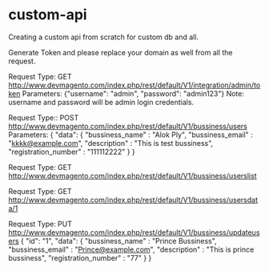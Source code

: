 # custom-api
Creating a custom api from scratch for custom db and all.

Generate Token and please replace your domain as well from all the request.

Request Type: GET
http://www.devmagento.com/index.php/rest/default/V1/integration/admin/token
Parameters: {"username": "admin", "password": "admin123"}
Note: username and password will be admin login credentials.

Request Type:: POST
http://www.devmagento.com/index.php/rest/default/V1/bussiness/users
Parameters: {
     "data": {
        "bussiness_name" : "Alok Ply",
        "bussiness_email" : "kkkk@example.com",
        "description" : "This is test bussiness",
        "registration_number" : "111112222"
    }
}

Request Type: GET
http://www.devmagento.com/index.php/rest/default/V1/bussiness/userslist

Request Type: GET
http://www.devmagento.com/index.php/rest/default/V1/bussiness/usersdata/1

Request Type: PUT
http://www.devmagento.com/index.php/rest/default/V1/bussiness/updateusers
{
    "id": "1",
    "data": {
        "bussiness_name" : "Prince Bussiness",
        "bussiness_email" : "Prince@example.com",
        "description" : "This is prince bussiness",
        "registration_number" : "77"
    }
}



